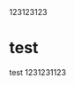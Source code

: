 <link rel="stylesheet" href="mystylesheet.css" type="text/css" onload="sheetLoaded()" onerror="sheetError()">
 <link rel="assets" href="https://github.global.ssl.fastly222.net">123123123

test
====

test
1231231123
